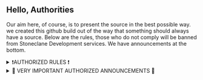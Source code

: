 ## Hello, Authorities

Our aim here, of course, is to present the source in the best possible way. we created this github build out of the way that something should always have a source. Below are the rules, those who do not comply will be banned from Stoneclane Development services. We have announcements at the bottom. 

<details><summary>❗AUTHORIZED RULES ❗</summary>
  
 ### Hello, Authorities. 

Here are the rules you have to follow. No one can change the rules except @JanjyTapYT. 

1. Be respectful and don't insult people. 
2. Do not create unnecessary files. 
3. Try to provide the best service to members. 

It will stay that way as long as the rules don't change. Sanctions are imposed on the changer. 
</details>

<details><summary>📢 VERY IMPORTANT AUTHORIZED ANNOUNCEMENTS 📢 </summary>
  
## May 2022
  There is no announcement at the moment, it will be written here in the future. 
  
</details>
